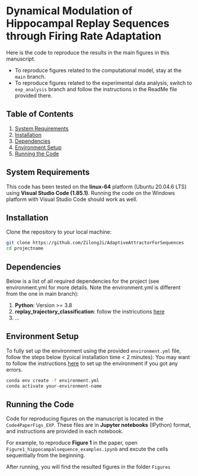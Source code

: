 # Dynamical Modulation of Hippocampal Replay Sequences through Firing Rate Adaptation

Here is the code to reproduce the results in the main figures in this manuscript. 
- To reproduce figures related to the computational model, stay at the `main` branch.
- To reproduce figures related to the experimental data analysis, switch to `exp_analysis` branch and follow the instructions in the ReadMe file provided there.

## Table of Contents
1. [System Requirements](#system-requirement)
2. [Installation](#installation)
3. [Dependencies](#dependencies)
4. [Environment Setup](#environment-setup)
5. [Running the Code](#running-the-code)

## System Requirements
This code has been tested on the **linux-64** platform (Ubuntu 20.04.6 LTS) using **Visual Studio Code (1.85.1)**. Running the code on the Windows platform with Visual Studio Code should work as well.

## Installation
Clone the repository to your local machine:

```bash
git clone https://github.com/ZilongJi/AdaptiveAttractorForSequences
cd projectname
```

## Dependencies
Below is a list of all required dependencies for the project (see environment.yml for more details. Note the environment.yml is different from the one in main branch):
1. **Python**: Version >= 3.8
2. **replay_trajectory_classification**: follow the instricutions [here](https://github.com/Eden-Kramer-Lab/replay_trajectory_classification)
3. ...

## Environment Setup
To fully set up the environment using the provided `environment.yml` file, follow the steps below (tyoical installation time < 2 minutes):
You may want to follow the instructions [here](https://github.com/Eden-Kramer-Lab/replay_trajectory_paper/tree/master) to set up the environment if you got any errors.
```bash
conda env create -f environment.yml
conda activate your-environment-name
```

## Running the Code
Code for reproducing figures on the manuscript is located in the `Code4PaperFigs_EXP`. These files are in **Jupyter notebooks** (IPython) format, and instructions are provided in each notebook.

For example, to reproduce **Figure 1** in the paper, open `Figure1_hippocampalsequence_examples.ipynb` and excute the cells sequentially from the beginning.

After running, you will find the resulted figures in the folder `Figures`







